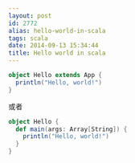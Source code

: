 ```yaml
---
layout: post
id: 2772
alias: hello-world-in-scala
tags: scala
date: 2014-09-13 15:34:44
title: Hello world in scala
---
```


```scala
object Hello extends App {
  println("Hello, world!")
}
```

或者

```scala
object Hello {
  def main(args: Array[String]) {
    println("Hello, world!")
  }
}
```